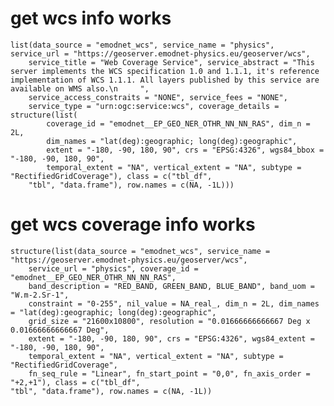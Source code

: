 # get wcs info works

    list(data_source = "emodnet_wcs", service_name = "physics", service_url = "https://geoserver.emodnet-physics.eu/geoserver/wcs", 
        service_title = "Web Coverage Service", service_abstract = "This server implements the WCS specification 1.0 and 1.1.1, it's reference implementation of WCS 1.1.1. All layers published by this service are available on WMS also.\n     ", 
        service_access_constraits = "NONE", service_fees = "NONE", 
        service_type = "urn:ogc:service:wcs", coverage_details = structure(list(
            coverage_id = "emodnet__EP_GEO_NER_OTHR_NN_NN_RAS", dim_n = 2L, 
            dim_names = "lat(deg):geographic; long(deg):geographic", 
            extent = "-180, -90, 180, 90", crs = "EPSG:4326", wgs84_bbox = "-180, -90, 180, 90", 
            temporal_extent = "NA", vertical_extent = "NA", subtype = "RectifiedGridCoverage"), class = c("tbl_df", 
        "tbl", "data.frame"), row.names = c(NA, -1L)))

# get wcs coverage info works

    structure(list(data_source = "emodnet_wcs", service_name = "https://geoserver.emodnet-physics.eu/geoserver/wcs", 
        service_url = "physics", coverage_id = "emodnet__EP_GEO_NER_OTHR_NN_NN_RAS", 
        band_description = "RED_BAND, GREEN_BAND, BLUE_BAND", band_uom = "W.m-2.Sr-1", 
        constraint = "0-255", nil_value = NA_real_, dim_n = 2L, dim_names = "lat(deg):geographic; long(deg):geographic", 
        grid_size = "21600x10800", resolution = "0.01666666666667 Deg x 0.01666666666667 Deg", 
        extent = "-180, -90, 180, 90", crs = "EPSG:4326", wgs84_extent = "-180, -90, 180, 90", 
        temporal_extent = "NA", vertical_extent = "NA", subtype = "RectifiedGridCoverage", 
        fn_seq_rule = "Linear", fn_start_point = "0,0", fn_axis_order = "+2,+1"), class = c("tbl_df", 
    "tbl", "data.frame"), row.names = c(NA, -1L))

